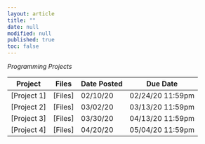 ```yaml
---
layout: article
title: ""
date: null
modified: null
published: true
toc: false
---
```


*Programming Projects*  
    
Project | Files | Date Posted | Due Date  
---------- | ----- | ----------- | --------
[Project 1] | [Files]  | 02/10/20        | 02/24/20 11:59pm  
[Project 2] | [Files] | 03/02/20        | 03/13/20 11:59pm  
[Project 3] | [Files]  | 03/30/20        | 04/13/20 11:59pm  
[Project 4]| [Files]  | 04/20/20        | 05/04/20 11:59pm  


<!---
Project | Date Posted | Due Date
---------- | ----------- | --------
[Project 1](http://enee351.github.io/projects/project1.pdf) | 02/20/16         | 03/02/16 11:59pm
[Project 2](http://enee351.github.io/projects/project2.pdf) | 03/13/16         | 03/25/16 11:59pm
[Project 3](http://enee351.github.io/projects/project3.pdf) | 04/17/16         | 04/27/16 11:59pm
[Project 4](http://enee351.github.io/projects/project4.pdf) | 05/06/16         | 05/17/16 11:59pm
-->
